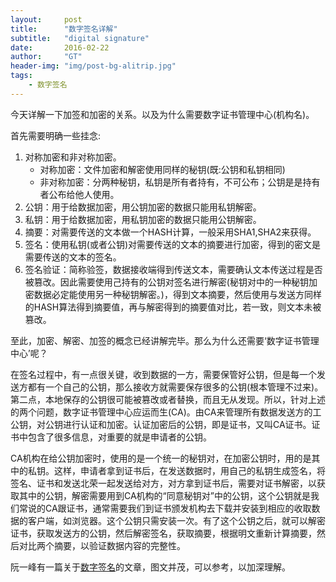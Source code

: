 ```yaml
---
layout:     post
title:      "数字签名详解"
subtitle:   "digital signature"
date:       2016-02-22
author:     "GT"
header-img: "img/post-bg-alitrip.jpg"
tags:
    - 数字签名
---
```

<div id="top"></div>
今天详解一下加签和加密的关系。以及为什么需要数字证书管理中心(机构名)。

首先需要明确一些挂念:  

1. 对称加密和非对称加密。
	-  对称加密：文件加密和解密使用同样的秘钥(既:公钥和私钥相同)
	-  非对称加密：分两种秘钥，私钥是所有者持有，不可公布；公钥是是持有者公布给他人使用。
2. 公钥：用于给数据加密，用公钥加密的数据只能用私钥解密。
3. 私钥：用于给数据加密，用私钥加密的数据只能用公钥解密。
4. 摘要：对需要传送的文本做一个HASH计算，一般采用SHA1,SHA2来获得。
5. 签名：使用私钥(或者公钥)对需要传送的文本的摘要进行加密，得到的密文是需要传送的文本的签名。
5. 签名验证：简称验签，数据接收端得到传送文本，需要确认文本传送过程是否被篡改。因此需要使用己持有的公钥对签名进行解密(秘钥对中的一种秘钥加密数据必定能使用另一种秘钥解密。)，得到文本摘要，然后使用与发送方同样的HASH算法得到摘要值，再与解密得到的摘要值对比，若一致，则文本未被篡改。  


至此，加密、解密、加签的概念已经讲解完毕。那么为什么还需要‘数字证书管理中心’呢？  

在签名过程中，有一点很关键，收到数据的一方，需要保管好公钥，但是每一个发送方都有一个自己的公钥，那么接收方就需要保存很多的公钥(根本管理不过来)。第二点，本地保存的公钥很可能被篡改或者替换，而且无从发现。所以，针对上述的两个问题，数字证书管理中心应运而生(CA)。由CA来管理所有数据发送方的工公钥，对公钥进行认证和加密。认证加密后的公钥，即是证书，又叫CA证书。证书中包含了很多信息，对重要的就是申请者的公钥。  

CA机构在给公钥加密时，使用的是一个统一的秘钥对，在加密公钥时，用的是其中的私钥。这样，申请者拿到证书后，在发送数据时，用自己的私钥生成签名，将签名、证书和发送北荣一起发送给对方，对方拿到证书后，需要对证书解密，以获取其中的公钥，解密需要用到CA机构的“同意秘钥对”中的公钥，这个公钥就是我们常说的CA跟证书，通常需要我们到证书颁发机构去下载并安装到相应的收取数据的客户端，如浏览器。这个公钥只需安装一次。有了这个公钥之后，就可以解密证书，获取发送方的公钥，然后解密签名，获取摘要，根据明文重新计算摘要，然后对比两个摘要，以验证数据内容的完整性。  

阮一峰有一篇关于[数字签名](http://www.ruanyifeng.com/blog/2011/08/what_is_a_digital_signature.html)的文章，图文并茂，可以参考，以加深理解。  






<div id="footer"></div>

